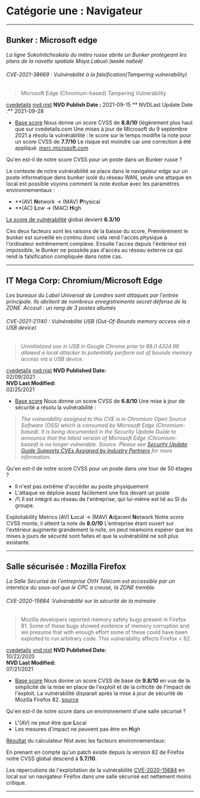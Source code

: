 # Catégorie une : Navigateur
--- 
## Bunker : Microsoft edge
*La ligne Sokolnitcheskaïa du métro russe abrite un Bunker protégeant les plans de la navette spatiale Maya Labueï (майя лабей)*

###### CVE-2021-38669 : Vulnérabilité à la falsification(Tampering vulnerability)
>Microsoft Edge (Chromium-based) Tampering Vulnerability

[cvedetails](https://www.cvedetails.com/cve/CVE-2021-38669/)
[nvd.nist](https://nvd.nist.gov/vuln/detail/CVE-2021-38669)
**NVD Publish Date :** 
2021-09-15 
** NVDLast Update Date :**
2021-09-28
* [Base score](https://nvd.nist.gov/vuln-metrics/cvss/v3-calculator?name=CVE-2021-38669&vector=AV:N/AC:L/PR:L/UI:N/S:U/C:H/I:H/A:H&version=3.1&source=NIST)
Nous donne un score CVSS de **8.8/10** (légèrement plus haut que sur cvedetails.com
Une mises à jour de Microsoft du 9 septembre 2021 a résolu la vulnérabilité :
le score sur le temps modifie la note pour un score CVSS de **7.7/10**
Le risque est moindre car une correction à été appliqué. 
[msrc.microsoft.com](https://msrc.microsoft.com/update-guide/en-US/vulnerability/CVE-2021-38669)

Qu'en est-il de notre score CVSS pour un poste dans un Bunker russe ?

Le contexte de notre vulnérabilité se place dans le navigateur edge sur un poste informatique dans bunker isolé du réseau WAN, seule une attaque en local est possible voyons comment la note évolue avec les paramètres environnementaux :

* **(AV) **N**etwork -> (MAV) **P**hysical
* **(AC) **L**ow -> (MAC) **H**igh

[Le score de vulnérabilité](https://nvd.nist.gov/vuln-metrics/cvss/v3-calculator?vector=AV:N/AC:L/PR:L/UI:N/S:U/C:H/I:H/A:H/CR:X/IR:X/AR:X/MAV:P/MAC:H/MPR:X/MUI:X/MS:X/MC:H/MI:H/MA:H&version=3.1) global devient **6.3/10**

Ces deux facteurs sont les raisons de la baisse du score, Premièrement le bunker est surveillé en continu donc cela rend l'accès physique à l'ordinateur extrêmement complexe.
Ensuite l'acces depuis l'éxtérieur est impossible, le Bunker ne possède pas d'accès au réseau externe ce qui rend la falsification compliquée dans notre cas.

---

## IT Mega Corp: Chromium/Microsoft Edge
*Les bureaux du Label Universal de Londres sont attaqués par l'entrée principale. Ils abritent de nombreux enregistrements secret défense de la ZONE. 
Acceuil : un rang de 3 postes allumés*

###### CVE-2021-21140 : Vulnérabilité USB (Out-Of-Bounds memory access via a USB device)
>_Uninitialized use in USB in Google Chrome prior to 88.0.4324.96 allowed a local attacker to potentially perform out of bounds memory access via a USB device._

[cvedetails](https://www.cvedetails.com/cve/CVE-2021-21140/)
[nvd.nist](https://nvd.nist.gov/vuln/detail/CVE-2021-21140)
**NVD Published Date:**  
02/09/2021  
**NVD Last Modified:**  
02/25/2021
  * [Base score](https://nvd.nist.gov/vuln-metrics/cvss/v3-calculator?name=CVE-2021-21140&vector=AV:P/AC:L/PR:N/UI:N/S:U/C:H/I:H/A:H&version=3.1&source=NIST) 
Nous donne un score CVSS de **6.8/10**
Une mise à jour de sécurité a résolu la vulnérabilité :
>_The vulnerability assigned to this CVE is in Chromium Open Source Software (OSS) which is consumed by Microsoft Edge (Chromium-based). It is being documented in the Security Update Guide to announce that the latest version of Microsoft Edge (Chromium-based) is no longer vulnerable. 
Source :Please see [Security Update Guide Supports CVEs Assigned by Industry Partners](https://msrc-blog.microsoft.com/2021/01/13/security-update-guide-supports-cves-assigned-by-industry-partners/) for more information._

Qu'en est-il de notre score CVSS pour un poste dans une tour de 50 étages ?
* Il n'est pas extrême d'accéder au poste physiquement
* L'attaque se déploie assez facilement une fois devant un poste
* /!\ Il est intégré au réseau de l'entreprise, qui lui-même est lié au SI du groupe.

Exploitability Metrics
(AV) **L**ocal -> (MAV) **A**djacent **N**etwork
Notre score CVSS monte, il atteint la note de **8.0/10**
L'entreprise étant ouvert sur l'extérieur augmente grandement la note, on peut néamoins espérer que les mises à jours de sécurité sont faites et que la vulnérabilité ne soit plus existante. 

---

## Salle sécurisée : Mozilla Firefox
*La Salle Sécurisé de l'entreprise OVH Télécom est accessible par un interstice du sous-sol que le CPC a creusé, la ZONE tremble.*

###### CVE-2020-15684 :Vulnérabilité sur la sécurité de la mémoire
>Mozilla developers reported memory safety bugs present in Firefox 81. Some of these bugs showed evidence of memory corruption and we presume that with enough effort some of these could have been exploited to run arbitrary code. This vulnerability affects Firefox < 82.

[cvedetails](https://www.cvedetails.com/cve/CVE-2020-15684/)
[vnd.nist](https://nvd.nist.gov/vuln/detail/CVE-2020-15684)
**NVD Published Date:**  
10/22/2020  
**NVD Last Modified:**  
07/21/2021
* [Base score](https://nvd.nist.gov/vuln-metrics/cvss/v3-calculator?name=CVE-2020-15684&vector=AV:N/AC:L/PR:N/UI:N/S:U/C:H/I:H/A:H&version=3.1&source=NIST)
Nous donne un score CVSS de base de **9.8/10** en vue de la simplicité de la mise en place de l'exploit et de la criticité de l'impact de l'exploit.
 La vulnérabilité disparait après la mise à jour de sécurité de Mozilla Firefox 82.
[source](https://www.mozilla.org/en-US/security/advisories/mfsa2020-45/)

Qu'en est-il de notre score dans un environnement d'une salle sécurisé ?
- L'(AV) ne peut être que **L**ocal
- Les mesures d'impact ne peuvent pas être en **H**igh

[Résultat](https://nvd.nist.gov/vuln-metrics/cvss/v3-calculator?vector=AV:N/AC:L/PR:N/UI:N/S:U/C:H/I:H/A:H/E:X/RL:O/RC:X/CR:X/IR:X/AR:X/MAV:L/MAC:L/MPR:N/MUI:N/MS:U/MC:L/MI:L/MA:L&version=3.1) du calculateur Nist avec les facteurs environnementaux:

En prenant en compte qu'un patch existe depuis la version 82 de Firefox notre CVSS global descend à **5.7/10**.

Les répercutions de l'exploitation de la vulnérabilité [CVE-2020-15684](https://nvd.nist.gov/vuln/detail/CVE-2020-15684) en local sur un navigateur Firefox dans une salle sécurisé est nettement moins critique.

---
